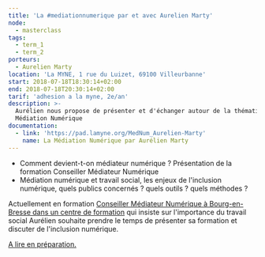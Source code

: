 ```yaml
---
title: 'La #mediationnumerique par et avec Aurelien Marty'
node:
  - masterclass
tags:
  - term_1
  - term_2
porteurs:
  - Aurelien Marty
location: 'La MYNE, 1 rue du Luizet, 69100 Villeurbanne'
start: 2018-07-18T18:30:14+02:00
end: 2018-07-18T20:30:14+02:00
tarif: 'adhesion a la myne, 2e/an'
description: >-
  Aurélien nous propose de présenter et d'échanger autour de la thématique
  Médiation Numérique
documentation:
  - link: 'https://pad.lamyne.org/MedNum_Aurelien-Marty'
    name: La Médiation Numérique par Aurélien Marty
---
```

* Comment devient-t-on médiateur numérique ? Présentation de la formation Conseiller Médiateur Numérique
* Médiation numérique et travail social, les enjeux de l'inclusion numérique, quels publics concernés ? quels outils ? quels méthodes ?

Actuellement en formation [Conseiller Médiateur Numérique à Bourg-en-Bresse dans un centre de formation](http://tpcmn.fr/) qui insiste sur l'importance du travail social Aurélien souhaite prendre le temps de présenter sa formation et discuter de l'inclusion numérique.

[A lire en préparation.](< https://www.aurelienmarty.org/index.php/2018/07/12/mediation-numerique-inclusion/>)
